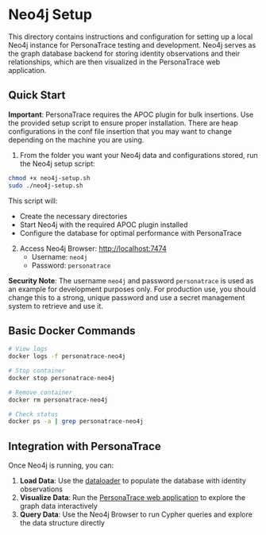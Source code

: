 # Neo4j Setup

This directory contains instructions and configuration for setting up a local Neo4j instance for PersonaTrace testing and development. Neo4j serves as the graph database backend for storing identity observations and their relationships, which are then visualized in the PersonaTrace web application.

## Quick Start

**Important**: PersonaTrace requires the APOC plugin for bulk insertions. Use the provided setup script to ensure proper installation. There are heap configurations in the conf file insertion that you may want to change depending on the machine you are using.

1. From the folder you want your Neo4j data and configurations stored, run the Neo4j setup script:
```bash
chmod +x neo4j-setup.sh
sudo ./neo4j-setup.sh
```

This script will:
- Create the necessary directories
- Start Neo4j with the required APOC plugin installed
- Configure the database for optimal performance with PersonaTrace

2. Access Neo4j Browser: [http://localhost:7474](http://localhost:7474)
   - Username: `neo4j`
   - Password: `personatrace`

**Security Note**: The username `neo4j` and password `personatrace` is used as an example for development purposes only. For production use, you should change this to a strong, unique password and use a secret management system to retrieve and use it.

## Basic Docker Commands

```bash
# View logs
docker logs -f personatrace-neo4j

# Stop container
docker stop personatrace-neo4j

# Remove container
docker rm personatrace-neo4j

# Check status
docker ps -a | grep personatrace-neo4j
```

## Integration with PersonaTrace

Once Neo4j is running, you can:

1. **Load Data**: Use the [dataloader](../dataloader/README.md) to populate the database with identity observations
2. **Visualize Data**: Run the [PersonaTrace web application](../app/README.md) to explore the graph data interactively
3. **Query Data**: Use the Neo4j Browser to run Cypher queries and explore the data structure directly

